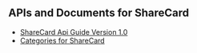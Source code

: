 ## APIs and Documents for ShareCard 

- [ShareCard Api Guide Version 1.0](sharecard-api-guide-version-1.md)
- [Categories for ShareCard](categories-for-sharecard.md)

